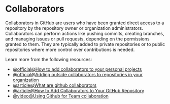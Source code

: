 # Collaborators

Collaborators in GitHub are users who have been granted direct access to a repository by the repository owner or organization administrators. Collaborators can perform actions like pushing commits, creating branches, and managing issues or pull requests, depending on the permissions granted to them. They are typically added to private repositories or to public repositories where more control over contributions is needed.

Learn more from the following resources:

- [@official@How to add collaborators to your personal projects](https://docs.github.com/en/account-and-profile/setting-up-and-managing-your-personal-account-on-github/managing-access-to-your-personal-repositories/inviting-collaborators-to-a-personal-repository)
- [@official@Adding outside collaborators to repositories in your organization](https://docs.github.com/en/organizations/managing-user-access-to-your-organizations-repositories/managing-outside-collaborators/adding-outside-collaborators-to-repositories-in-your-organization)
- [@article@What are github collaborators](https://www.geeksforgeeks.org/what-are-github-collaborators/)
- [@article@How to Add Collaborators to Your GitHub Repository](https://www.blinkops.com/blog/how-to-add-collaborators-to-your-github-repository)
- [@video@Using Github for Team collaboration](https://youtu.be/4nyIS58ORWw?si=yK5LCONNVm9OIUK5)

